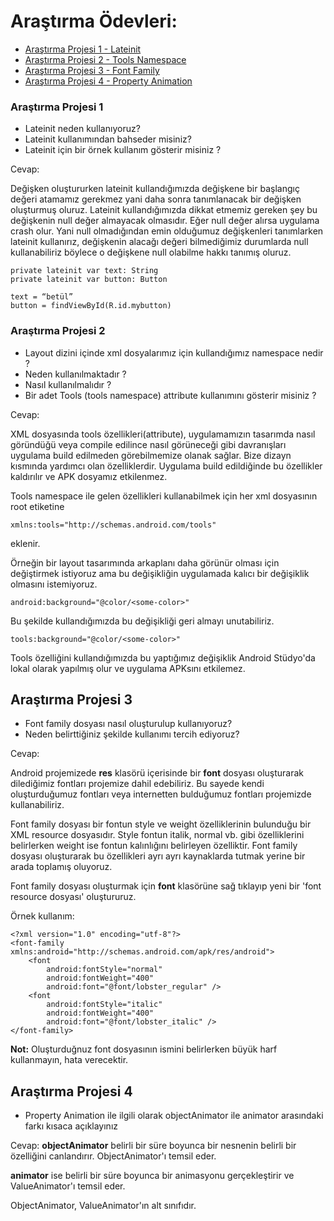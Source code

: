 # Araştırma Ödevleri:

- [Araştırma Projesi 1 - Lateinit](#1)
- [Araştırma Projesi 2 - Tools Namespace](#2)
- [Araştırma Projesi 3 - Font Family](#3)
- [Araştırma Projesi 4 - Property Animation](#4)


### <a name="1"></a> Araştırma Projesi 1

- Lateinit neden kullanıyoruz?
- Lateinit kullanımından bahseder misiniz?
- Lateinit için bir örnek kullanım gösterir misiniz ?

Cevap:

Değişken oluştururken lateinit kullandığımızda değişkene bir başlangıç değeri atamamız gerekmez yani daha sonra tanımlanacak bir değişken oluşturmuş oluruz. Lateinit kullandığımızda dikkat etmemiz gereken şey bu değişkenin null değer almayacak olmasıdır. Eğer null değer alırsa uygulama crash olur. Yani null olmadığından emin olduğumuz değişkenleri tanımlarken lateinit kullanırız, değişkenin alacağı değeri bilmediğimiz durumlarda null kullanabiliriz böylece o değişkene null olabilme hakkı tanımış oluruz.

```
private lateinit var text: String
private lateinit var button: Button

text = “betül”
button = findViewById(R.id.mybutton)
```


### <a name="2"></a> Araştırma Projesi 2


- Layout dizini içinde xml dosyalarımız için kullandığımız namespace nedir ?
- Neden kullanılmaktadır ?
- Nasıl kullanılmalıdır ?
- Bir adet Tools (tools namespace) attribute kullanımını gösterir misiniz ? 

Cevap:

XML dosyasında tools özellikleri(attribute), uygulamamızın tasarımda nasıl göründüğü veya compile edilince nasıl görüneceği gibi davranışları uygulama build edilmeden görebilmemize olanak sağlar. Bize dizayn kısmında yardımcı olan özelliklerdir. Uygulama build edildiğinde bu özellikler kaldırılır ve APK dosyamız etkilenmez. 

Tools namespace ile gelen özellikleri kullanabilmek için her xml dosyasının root etiketine
```
xmlns:tools="http://schemas.android.com/tools"
```
eklenir.

Örneğin bir layout tasarımında arkaplanı daha görünür olması için değiştirmek istiyoruz ama bu değişikliğin uygulamada kalıcı bir değişiklik olmasını istemiyoruz.
```
android:background="@color/<some-color>"
```

Bu şekilde kullandığımızda bu değişikliği geri almayı unutabiliriz. 

```
tools:background="@color/<some-color>"
```

Tools özelliğini kullandığımızda bu yaptığımız değişiklik Android Stüdyo'da lokal olarak yapılmış olur ve uygulama APKsını etkilemez.

## <a name="3"></a> Araştırma Projesi 3

- Font family dosyası nasıl oluşturulup kullanıyoruz?
- Neden belirttiğiniz şekilde kullanımı tercih ediyoruz?

Cevap: 

Android projemizede **res** klasörü içerisinde bir **font** dosyası oluşturarak dilediğimiz fontları projemize dahil edebiliriz. Bu sayede kendi oluşturduğumuz fontları veya internetten bulduğumuz fontları projemizde kullanabiliriz. 

Font family dosyası bir fontun style ve weight özelliklerinin bulunduğu bir XML resource dosyasıdır. Style fontun italik, normal vb. gibi özelliklerini belirlerken weight ise fontun kalınlığını belirleyen özelliktir. Font family dosyası oluşturarak bu özellikleri ayrı ayrı kaynaklarda tutmak yerine bir arada toplamış oluyoruz. 

Font family dosyası oluşturmak için **font** klasörüne sağ tıklayıp yeni bir 'font resource dosyası' oluştururuz.

Örnek kullanım: 

```
<?xml version="1.0" encoding="utf-8"?>
<font-family xmlns:android="http://schemas.android.com/apk/res/android">
    <font
        android:fontStyle="normal"
        android:fontWeight="400"
        android:font="@font/lobster_regular" />
    <font
        android:fontStyle="italic"
        android:fontWeight="400"
        android:font="@font/lobster_italic" />
</font-family>
```

**Not:** Oluşturduğnuz font dosyasının ismini belirlerken büyük harf kullanmayın, hata verecektir.

## <a name="4"></a> Araştırma Projesi 4

- Property Animation ile ilgili olarak objectAnimator ile animator arasındaki farkı kısaca açıklayınız

Cevap: **objectAnimator** belirli bir süre boyunca bir nesnenin belirli bir özelliğini canlandırır. ObjectAnimator'ı temsil eder. 

**animator** ise belirli bir süre boyunca bir animasyonu gerçekleştirir ve ValueAnimator'ı temsil eder.

ObjectAnimator, ValueAnimator'ın alt sınıfıdır. 
